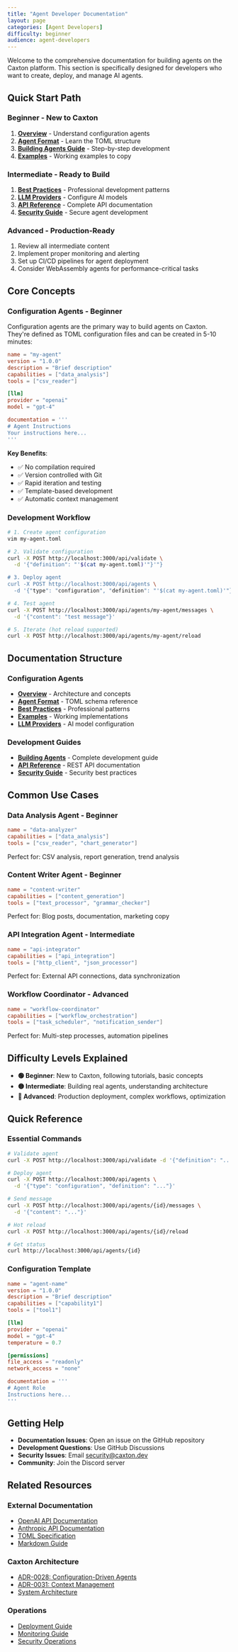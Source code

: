 ```yaml
---
title: "Agent Developer Documentation"
layout: page
categories: [Agent Developers]
difficulty: beginner
audience: agent-developers
---
```


Welcome to the comprehensive documentation for building agents on the Caxton
platform. This section is specifically designed for developers who want to
create, deploy, and manage AI agents.

## Quick Start Path

### **Beginner** - New to Caxton

1. **[Overview](config-agents/overview.md)** - Understand configuration agents
2. **[Agent Format](config-agents/agent-format.md)** - Learn the TOML structure
3. **[Building Agents Guide](building-agents.md)** - Step-by-step development
4. **[Examples](config-agents/examples.md)** - Working examples to copy

### **Intermediate** - Ready to Build

1. **[Best Practices](config-agents/best-practices.md)** - Professional
   development patterns
2. **[LLM Providers](config-agents/llm-providers.md)** - Configure AI models
3. **[API Reference](api-reference.md)** - Complete API documentation
4. **[Security Guide](security.md)** - Secure agent development

### **Advanced** - Production-Ready

1. Review all intermediate content
2. Implement proper monitoring and alerting
3. Set up CI/CD pipelines for agent deployment
4. Consider WebAssembly agents for performance-critical tasks

## Core Concepts

### Configuration Agents - **Beginner**

Configuration agents are the primary way to build agents on Caxton. They're
defined as TOML configuration files and can be created in 5-10
minutes:

```toml
name = "my-agent"
version = "1.0.0"
description = "Brief description"
capabilities = ["data_analysis"]
tools = ["csv_reader"]

[llm]
provider = "openai"
model = "gpt-4"

documentation = '''
# Agent Instructions
Your instructions here...
'''
```

**Key Benefits**:

- ✅ No compilation required
- ✅ Version controlled with Git
- ✅ Rapid iteration and testing
- ✅ Template-based development
- ✅ Automatic context management

### Development Workflow

```bash
# 1. Create agent configuration
vim my-agent.toml

# 2. Validate configuration
curl -X POST http://localhost:3000/api/validate \
  -d '{"definition": "'$(cat my-agent.toml)'"}'"}

# 3. Deploy agent
curl -X POST http://localhost:3000/api/agents \
  -d '{"type": "configuration", "definition": "'$(cat my-agent.toml)'"}'"}

# 4. Test agent
curl -X POST http://localhost:3000/api/agents/my-agent/messages \
  -d '{"content": "test message"}'

# 5. Iterate (hot reload supported)
curl -X POST http://localhost:3000/api/agents/my-agent/reload
```

## Documentation Structure

### Configuration Agents

- **[Overview](config-agents/overview.md)** - Architecture and concepts
- **[Agent Format](config-agents/agent-format.md)** - TOML schema reference
- **[Best Practices](config-agents/best-practices.md)** - Professional patterns
- **[Examples](config-agents/examples.md)** - Working implementations
- **[LLM Providers](config-agents/llm-providers.md)** - AI model configuration

### Development Guides

- **[Building Agents](building-agents.md)** - Complete development guide
- **[API Reference](api-reference.md)** - REST API documentation
- **[Security Guide](security.md)** - Security best practices

## Common Use Cases

### Data Analysis Agent - **Beginner**

```toml
name = "data-analyzer"
capabilities = ["data_analysis"]
tools = ["csv_reader", "chart_generator"]
```

Perfect for: CSV analysis, report generation, trend analysis

### Content Writer Agent - **Beginner**

```toml
name = "content-writer"
capabilities = ["content_generation"]
tools = ["text_processor", "grammar_checker"]
```

Perfect for: Blog posts, documentation, marketing copy

### API Integration Agent - **Intermediate**

```toml
name = "api-integrator"
capabilities = ["api_integration"]
tools = ["http_client", "json_processor"]
```

Perfect for: External API connections, data synchronization

### Workflow Coordinator - **Advanced**

```toml
name = "workflow-coordinator"
capabilities = ["workflow_orchestration"]
tools = ["task_scheduler", "notification_sender"]
```

Perfect for: Multi-step processes, automation pipelines

## Difficulty Levels Explained

- **🟢 Beginner**: New to Caxton, following tutorials, basic concepts
- **🟡 Intermediate**: Building real agents, understanding architecture
- **🔴 Advanced**: Production deployment, complex workflows, optimization

## Quick Reference

### Essential Commands

```bash
# Validate agent
curl -X POST http://localhost:3000/api/validate -d '{"definition": "..."}'

# Deploy agent
curl -X POST http://localhost:3000/api/agents \
  -d '{"type": "configuration", "definition": "..."}'

# Send message
curl -X POST http://localhost:3000/api/agents/{id}/messages \
  -d '{"content": "..."}'

# Hot reload
curl -X POST http://localhost:3000/api/agents/{id}/reload

# Get status
curl http://localhost:3000/api/agents/{id}
```

### Configuration Template

```toml
name = "agent-name"
version = "1.0.0"
description = "Brief description"
capabilities = ["capability1"]
tools = ["tool1"]

[llm]
provider = "openai"
model = "gpt-4"
temperature = 0.7

[permissions]
file_access = "readonly"
network_access = "none"

documentation = '''
# Agent Role
Instructions here...
'''
```

## Getting Help

- **Documentation Issues**: Open an issue on the GitHub repository
- **Development Questions**: Use GitHub Discussions
- **Security Issues**: Email security@caxton.dev
- **Community**: Join the Discord server

## Related Resources

### External Documentation

- [OpenAI API Documentation](https://platform.openai.com/docs)
- [Anthropic API Documentation](https://docs.anthropic.com/)
- [TOML Specification](https://toml.io/en/)
- [Markdown Guide](https://www.markdownguide.org/)

### Caxton Architecture

- [ADR-0028: Configuration-Driven
  Agents](../../adrs/0028-configuration-driven-agent-architecture.md)
- [ADR-0031: Context
  Management](../../adrs/0031-context-management-architecture.md)
- [System Architecture](../../ARCHITECTURE.md)

### Operations

- [Deployment Guide](../../operations/agent-lifecycle-management.md)
- [Monitoring Guide](../../operations/operational-runbook.md)
- [Security Operations](../../operations/devops-security-guide.md)
